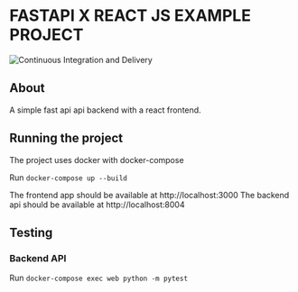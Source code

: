 # FASTAPI X REACT JS EXAMPLE PROJECT


![Continuous Integration and Delivery](https://github.com/megacoderkim/fastapireact/workflows/Continuous%20Integration%20and%20Delivery/badge.svg?branch=master)

## About

A simple fast api api backend with a react frontend.

## Running the project

The project uses docker with docker-compose

Run `docker-compose up --build`

The frontend app should be available at http://localhost:3000
The backend api should be available at  http://localhost:8004

## Testing

### Backend API
Run `docker-compose exec web python -m pytest`